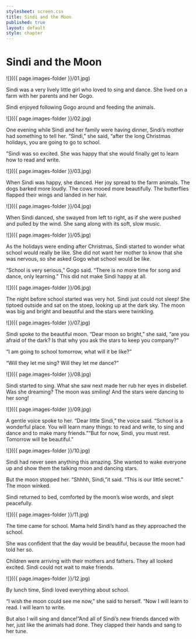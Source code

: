 ```yaml
---
stylesheet: screen.css
title: Sindi and the Moon
published: true
layout: default
style: chapter
---
```


# Sindi and the Moon

![]({{ page.images-folder }}/01.jpg)

Sindi was a very lively little girl who loved to sing and dance. She lived on a farm with her parents and her Gogo.

Sindi enjoyed following Gogo around and feeding the animals. 

![]({{ page.images-folder }}/02.jpg)

One evening while Sindi and her family were having dinner, Sindi’s mother had something to tell her. “Sindi,” she said, “after the long Christmas holidays, you are going to go to school.

”Sindi was so excited. She was happy that she would finally get to learn how to read and write.


![]({{ page.images-folder }}/03.jpg)

When Sindi was happy, she danced. Her joy spread to the farm animals. The dogs barked more loudly. The cows mooed more beautifully. The butterflies flapped their wings and landed in her hair.

![]({{ page.images-folder }}/04.jpg)

When Sindi danced, she swayed from left to right, as if she were pushed and pulled by the wind. She sang along with its soft, slow music.

![]({{ page.images-folder }}/05.jpg)

As the holidays were ending after Christmas, Sindi started to wonder what school would really be like. She did not want her mother to know that she was nervous, so she asked Gogo what school would be like.

“School is very serious,” Gogo said. “There is no more time for song and dance, only learning.” This did not make Sindi happy at all.

![]({{ page.images-folder }}/06.jpg)

The night before school started was very hot. Sindi just could not sleep! She tiptoed outside and sat on the stoep, looking up at the dark sky. The moon was big and bright and beautiful and the stars were twinkling.

![]({{ page.images-folder }}/07.jpg)

Sindi spoke to the beautiful moon. “Dear moon so bright,” she said, “are you afraid of the dark? Is that why you ask the stars to keep you company?”

“I am going to school tomorrow, what will it be like?”  

“Will they let me sing? Will they let me dance?”

![]({{ page.images-folder }}/08.jpg)

Sindi started to sing. What she saw next made her rub her eyes in disbelief. Was she dreaming? The moon was smiling! And the stars were dancing to her song!

![]({{ page.images-folder }}/09.jpg)

A gentle voice spoke to her. “Dear little Sindi,” the voice said. “School is a wonderful place. You will learn many things: to read and write, to sing and dance and to make many friends.”“But for now, Sindi, you must rest. Tomorrow will be beautiful.”


![]({{ page.images-folder }}/10.jpg)

Sindi had never seen anything this amazing. She wanted to wake everyone up and show them the talking moon and dancing stars. 

But the moon stopped her. “Shhhh, Sindi,”it said. “This is our little secret.” The moon winked.

Sindi returned to bed, comforted by the moon’s wise words, and slept peacefully.

![]({{ page.images-folder }}/11.jpg)

The time came for school. Mama held Sindi’s hand as they approached the school.

She was confident that the day would be beautiful, because the moon had told her so. 

Children were arriving with their mothers and fathers. They all looked excited. Sindi could not wait to make friends.

![]({{ page.images-folder }}/12.jpg)

By lunch time, Sindi loved everything about school.

“I wish the moon could see me now,” she said to herself. “Now I will learn to read. I will learn to write.

But also I will sing and dance!”And all of Sindi’s new friends danced with her, just like the animals had done. They clapped their hands and sang to her tune.
